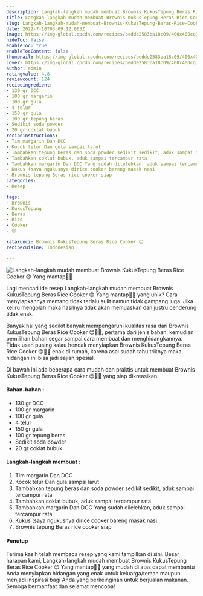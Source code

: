 ```yaml
---
description: Langkah-langkah mudah membuat Brownis KukusTepung Beras Rice Cooker 😊 Yang mantap"
title: Langkah-langkah mudah membuat Brownis KukusTepung Beras Rice Cooker 😊 Yang mantap
slug: Langkah-langkah-mudah-membuat-Brownis-KukusTepung-Beras-Rice-Cooker-%F0%9F%98%8A-Yang-mantap
date: 2022-7-10T03:09:12.063Z
image: https://img-global.cpcdn.com/recipes/bedde2583ba18c09/400x400cq70/photo.jpg
hideToc: false
enableToc: true
enableTocContent: false
thumbnail: https://img-global.cpcdn.com/recipes/bedde2583ba18c09/400x400cq70/photo.jpg
cover: https://img-global.cpcdn.com/recipes/bedde2583ba18c09/400x400cq70/photo.jpg
author: admin
ratingvalue: 4.8
reviewcount: 124
recipeingredient:
- 130 gr DCC
- 100 gr margarin
- 100 gr gula
- 4 telur
- 150 gr gula
- 100 gr tepung beras
- Sedikit soda powder
- 20 gr coklat bubuk
recipeinstructions:
- Tim margarin Dan DCC
- Kocok telur Dan gula sampai larut
- Tambahkan tepung beras dan soda powder sedikit sedikit, aduk sampai tercampur rata
- Tambahkan coklat bubuk, aduk sampai tercampur rata
- Tambahkan margarin Dan DCC Yang sudah dilelehkan, aduk sampai tercampur rata
- Kukus (saya ngukusnya dirice cooker bareng masak nasi
- Brownis tepung Beras rice cooker siap
categories:
- Resep

tags:
- Brownis
- KukusTepung
- Beras
- Rice
- Cooker
- 😊

katakunci: Brownis KukusTepung Beras Rice Cooker 😊
recipecuisine: Indonesian

---
```


![Langkah-langkah mudah membuat Brownis KukusTepung Beras Rice Cooker 😊 Yang mantap👩‍🍳](https://img-global.cpcdn.com/recipes/bedde2583ba18c09/400x400cq70/photo.jpg)

Lagi mencari ide resep Langkah-langkah mudah membuat Brownis KukusTepung Beras Rice Cooker 😊 Yang mantap👩‍🍳 yang unik? Cara menyiapkannya memang tidak terlalu sulit namun tidak gampang juga. Jika keliru mengolah maka hasilnya tidak akan memuaskan dan justru cenderung tidak enak.

Banyak hal yang sedikit banyak mempengaruhi kualitas rasa dari Brownis KukusTepung Beras Rice Cooker 😊👩‍🍳, pertama dari jenis bahan, kemudian pemilihan bahan segar sampai cara membuat dan menghidangkannya. Tidak usah pusing kalau hendak menyiapkan Brownis KukusTepung Beras Rice Cooker 😊👩‍🍳 enak di rumah, karena asal sudah tahu triknya maka hidangan ini bisa jadi sajian spesial.

Di bawah ini ada beberapa cara mudah dan praktis untuk membuat Brownis KukusTepung Beras Rice Cooker 😊👩‍🍳 yang siap dikreasikan.

<!--inarticleads1-->

#### Bahan-bahan :

- 130 gr DCC
- 100 gr margarin
- 100 gr gula
- 4 telur
- 150 gr gula
- 100 gr tepung beras
- Sedikit soda powder
- 20 gr coklat bubuk

<!--inarticleads2-->

#### Langkah-langkah membuat :

1. Tim margarin Dan DCC
1. Kocok telur Dan gula sampai larut
1. Tambahkan tepung beras dan soda powder sedikit sedikit, aduk sampai tercampur rata
1. Tambahkan coklat bubuk, aduk sampai tercampur rata
1. Tambahkan margarin Dan DCC Yang sudah dilelehkan, aduk sampai tercampur rata
1. Kukus (saya ngukusnya dirice cooker bareng masak nasi
1. Brownis tepung Beras rice cooker siap

#### Penutup

Terima kasih telah membaca resep yang kami tampilkan di sini. Besar harapan kami, Langkah-langkah mudah membuat Brownis KukusTepung Beras Rice Cooker 😊 Yang mantap👩‍🍳 yang mudah di atas dapat membantu Anda menyiapkan hidangan yang enak untuk keluarga/teman maupun menjadi inspirasi bagi Anda yang berkeinginan untuk berjualan makanan. Semoga bermanfaat dan selamat mencoba!
